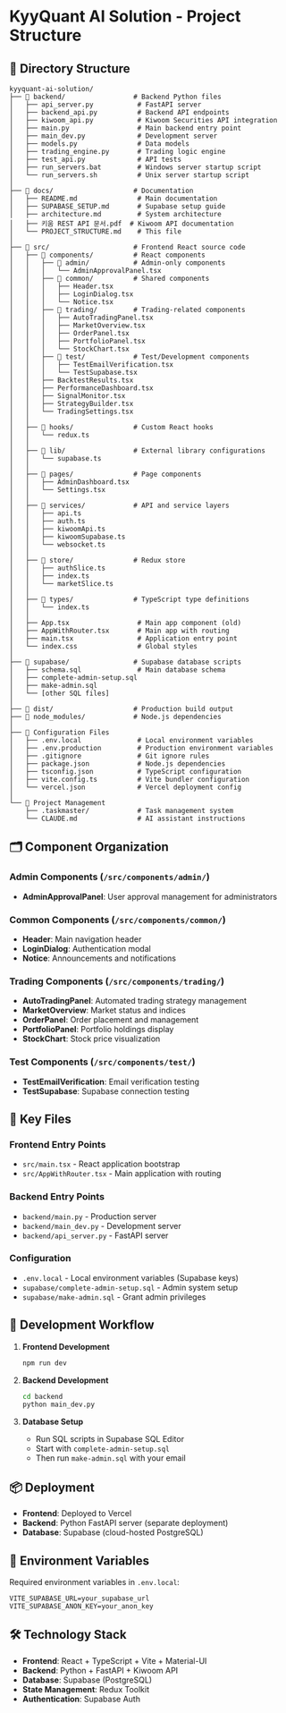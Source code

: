 # KyyQuant AI Solution - Project Structure

## 📁 Directory Structure

```
kyyquant-ai-solution/
├── 📁 backend/                 # Backend Python files
│   ├── api_server.py           # FastAPI server
│   ├── backend_api.py          # Backend API endpoints
│   ├── kiwoom_api.py           # Kiwoom Securities API integration
│   ├── main.py                 # Main backend entry point
│   ├── main_dev.py             # Development server
│   ├── models.py               # Data models
│   ├── trading_engine.py       # Trading logic engine
│   ├── test_api.py             # API tests
│   ├── run_servers.bat         # Windows server startup script
│   └── run_servers.sh          # Unix server startup script
│
├── 📁 docs/                    # Documentation
│   ├── README.md               # Main documentation
│   ├── SUPABASE_SETUP.md       # Supabase setup guide
│   ├── architecture.md         # System architecture
│   ├── 키움 REST API 문서.pdf  # Kiwoom API documentation
│   └── PROJECT_STRUCTURE.md    # This file
│
├── 📁 src/                     # Frontend React source code
│   ├── 📁 components/          # React components
│   │   ├── 📁 admin/           # Admin-only components
│   │   │   └── AdminApprovalPanel.tsx
│   │   ├── 📁 common/          # Shared components
│   │   │   ├── Header.tsx
│   │   │   ├── LoginDialog.tsx
│   │   │   └── Notice.tsx
│   │   ├── 📁 trading/         # Trading-related components
│   │   │   ├── AutoTradingPanel.tsx
│   │   │   ├── MarketOverview.tsx
│   │   │   ├── OrderPanel.tsx
│   │   │   ├── PortfolioPanel.tsx
│   │   │   └── StockChart.tsx
│   │   ├── 📁 test/            # Test/Development components
│   │   │   ├── TestEmailVerification.tsx
│   │   │   └── TestSupabase.tsx
│   │   ├── BacktestResults.tsx
│   │   ├── PerformanceDashboard.tsx
│   │   ├── SignalMonitor.tsx
│   │   ├── StrategyBuilder.tsx
│   │   └── TradingSettings.tsx
│   │
│   ├── 📁 hooks/               # Custom React hooks
│   │   └── redux.ts
│   │
│   ├── 📁 lib/                 # External library configurations
│   │   └── supabase.ts
│   │
│   ├── 📁 pages/               # Page components
│   │   ├── AdminDashboard.tsx
│   │   └── Settings.tsx
│   │
│   ├── 📁 services/            # API and service layers
│   │   ├── api.ts
│   │   ├── auth.ts
│   │   ├── kiwoomApi.ts
│   │   ├── kiwoomSupabase.ts
│   │   └── websocket.ts
│   │
│   ├── 📁 store/               # Redux store
│   │   ├── authSlice.ts
│   │   ├── index.ts
│   │   └── marketSlice.ts
│   │
│   ├── 📁 types/               # TypeScript type definitions
│   │   └── index.ts
│   │
│   ├── App.tsx                 # Main app component (old)
│   ├── AppWithRouter.tsx       # Main app with routing
│   ├── main.tsx                # Application entry point
│   └── index.css               # Global styles
│
├── 📁 supabase/                # Supabase database scripts
│   ├── schema.sql              # Main database schema
│   ├── complete-admin-setup.sql
│   ├── make-admin.sql
│   └── [other SQL files]
│
├── 📁 dist/                    # Production build output
├── 📁 node_modules/            # Node.js dependencies
│
├── 📄 Configuration Files
│   ├── .env.local              # Local environment variables
│   ├── .env.production         # Production environment variables
│   ├── .gitignore              # Git ignore rules
│   ├── package.json            # Node.js dependencies
│   ├── tsconfig.json           # TypeScript configuration
│   ├── vite.config.ts          # Vite bundler configuration
│   └── vercel.json             # Vercel deployment config
│
└── 📄 Project Management
    ├── .taskmaster/            # Task management system
    └── CLAUDE.md               # AI assistant instructions
```

## 🗂️ Component Organization

### Admin Components (`/src/components/admin/`)
- **AdminApprovalPanel**: User approval management for administrators

### Common Components (`/src/components/common/`)
- **Header**: Main navigation header
- **LoginDialog**: Authentication modal
- **Notice**: Announcements and notifications

### Trading Components (`/src/components/trading/`)
- **AutoTradingPanel**: Automated trading strategy management
- **MarketOverview**: Market status and indices
- **OrderPanel**: Order placement and management
- **PortfolioPanel**: Portfolio holdings display
- **StockChart**: Stock price visualization

### Test Components (`/src/components/test/`)
- **TestEmailVerification**: Email verification testing
- **TestSupabase**: Supabase connection testing

## 📝 Key Files

### Frontend Entry Points
- `src/main.tsx` - React application bootstrap
- `src/AppWithRouter.tsx` - Main application with routing

### Backend Entry Points
- `backend/main.py` - Production server
- `backend/main_dev.py` - Development server
- `backend/api_server.py` - FastAPI server

### Configuration
- `.env.local` - Local environment variables (Supabase keys)
- `supabase/complete-admin-setup.sql` - Admin system setup
- `supabase/make-admin.sql` - Grant admin privileges

## 🚀 Development Workflow

1. **Frontend Development**
   ```bash
   npm run dev
   ```

2. **Backend Development**
   ```bash
   cd backend
   python main_dev.py
   ```

3. **Database Setup**
   - Run SQL scripts in Supabase SQL Editor
   - Start with `complete-admin-setup.sql`
   - Then run `make-admin.sql` with your email

## 📦 Deployment

- **Frontend**: Deployed to Vercel
- **Backend**: Python FastAPI server (separate deployment)
- **Database**: Supabase (cloud-hosted PostgreSQL)

## 🔑 Environment Variables

Required environment variables in `.env.local`:
```env
VITE_SUPABASE_URL=your_supabase_url
VITE_SUPABASE_ANON_KEY=your_anon_key
```

## 🛠️ Technology Stack

- **Frontend**: React + TypeScript + Vite + Material-UI
- **Backend**: Python + FastAPI + Kiwoom API
- **Database**: Supabase (PostgreSQL)
- **State Management**: Redux Toolkit
- **Authentication**: Supabase Auth